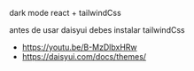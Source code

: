dark mode react + tailwindCss

antes de usar daisyui debes instalar tailwindCss

- https://youtu.be/B-MzDlbxHRw
- https://daisyui.com/docs/themes/
